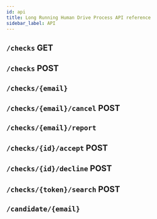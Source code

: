 ```yaml
---
id: api
title: Long Running Human Drive Process API reference
sidebar_label: API
---
```


## `/checks` GET

## `/checks` POST

## `/checks/{email}`

## `/checks/{email}/cancel` POST

## `/checks/{email}/report`

## `/checks/{id}/accept` POST

## `/checks/{id}/decline` POST

## `/checks/{token}/search` POST

## `/candidate/{email}`
